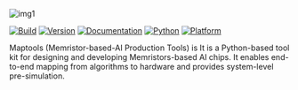 ![img1](https://github.com/MiskaMoska/maptools/blob/main/assets/maptools-logo.png)

[![ Build ](https://img.shields.io/badge/build-passing-mediumgreen)](
https://github.com/MiskaMoska/maptools)
[![ Version ](https://img.shields.io/badge/version-1.0.0-blue)](
https://github.com/MiskaMoska/maptools)
[![ Documentation ](https://img.shields.io/badge/documentation-up_to_date-lightseagreen)](
https://maptools-doc.readthedocs.io/en/latest/)
[![ Python ](https://img.shields.io/badge/python-3.8_|_3.9_|_3.10_|_3.11-yellow)](
https://www.python.org/)
[![ Platform ](https://img.shields.io/badge/platform-Linux_|_WSL_|_Windows-red)](
https://maptools-doc.readthedocs.io/en/latest/Maptools%E5%AE%89%E8%A3%85%E4%B8%8E%E9%85%8D%E7%BD%AE/%E5%AE%89%E8%A3%85%E7%8E%AF%E5%A2%83%E4%BB%8B%E7%BB%8D.html)





Maptools (Memristor-based-AI Production Tools) is It is a Python-based tool kit for designing and developing Memristors-based AI chips. It enables end-to-end mapping from algorithms to hardware and provides system-level pre-simulation.